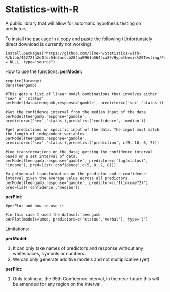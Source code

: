 # Statistics-with-R
A public library that will allow for automatic hypothesis testing on predictors.

To install the package in `R` copy and paste the following (Unfortunately direct download is currently not working):
```
install.packages("https://github.com/lime-n/Statistics-with-R/blob/40272fa2e4fdc54e5acccb284aa9961b5644ca89/Hypothesis%20Testing/PerModel_0.1.0.tar.gz",repos = NULL, type="source") 

```

How to use the functions:
**perModel:**
```
require(faraway)
dara(teengamb)

#This gets a list of linear model combinations that involves either 'sex' or 'status'
perModel(data=teengamb,response='gamble', predictor=c('sex','status'))

#Get the confidence interval from the median input of the data
perModel(teengamb,response='gamble', predictor=c('sex','status'),pred=list('confidence', 'median'))

#get predictions on specific input of the data. The input must match the length of independent variables.
perModel(teengamb,response='gamble', predictor=c('sex','status'),pred=list('prediction', c(9, 10, 6, 7)))

#Log transformations on the data; getting the confidence interval based on a set interval of data.
perModel(teengamb,response='gamble', predictor=c('log(status)', 'income'), pred=list('confidence',c(5, 8, 7, 8)))

#a polynomial transformation on the predictor and a confidence interval given the average value across all predictors.
perModel(teengamb,response='gamble', predictor=c('I(income^2)'), pred=list('confidence','median'))
```
**perPlot:**
```
#perPlot and how to use it

#in this case I used the dataset: teengamb
perPlot(models=lmod, predictors=c('status','verbal'), type='l')

```


Limitations:  

**perModel**:
1. It can only take names of predictors and response without any whitespaces, symbols or numbers.
2. We can only generate additive models and not multiplicative (yet).

**perPlot**:
1. Only testing at the 95th Confidence interval, in the near future this will be amended for any region on the interval.

